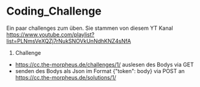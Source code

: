# Coding_Challenge
Ein paar challenges zum üben.
Sie stammen von diesem YT Kanal https://www.youtube.com/playlist?list=PLNmsVeXQZj7rNukSNOVkUnNdhKNZ4sNfA

1. Challenge 
  - https://cc.the-morpheus.de/challenges/1/ auslesen des Bodys via GET
  - senden des Bodys als Json im Format {"token": body} via POST an https://cc.the-morpheus.de/solutions/1/
  
